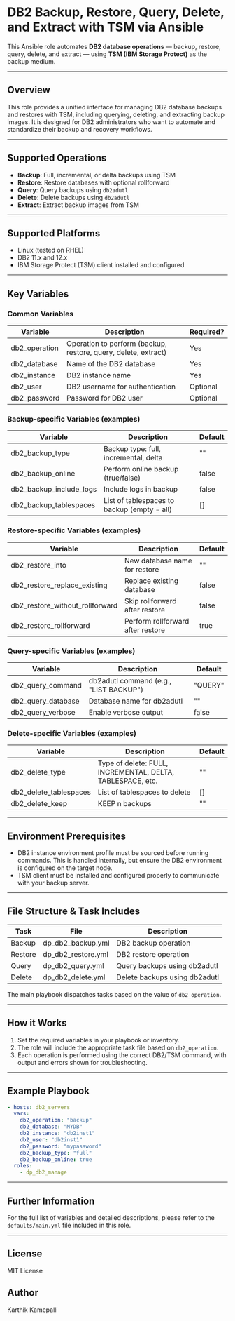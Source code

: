 # DB2 Backup, Restore, Query, Delete, and Extract with TSM via Ansible

This Ansible role automates **DB2 database operations** — backup, restore, query, delete, and extract — using **TSM (IBM Storage Protect)** as the backup medium.

---

## Overview

This role provides a unified interface for managing DB2 database backups and restores with TSM, including querying, deleting, and extracting backup images. It is designed for DB2 administrators who want to automate and standardize their backup and recovery workflows.

---

## Supported Operations

- **Backup**: Full, incremental, or delta backups using TSM
- **Restore**: Restore databases with optional rollforward
- **Query**: Query backups using `db2adutl`
- **Delete**: Delete backups using `db2adutl`
- **Extract**: Extract backup images from TSM

---

## Supported Platforms

- Linux (tested on RHEL)
- DB2 11.x and 12.x
- IBM Storage Protect (TSM) client installed and configured

---

## Key Variables

### Common Variables
| Variable         | Description                                           | Required? |
|------------------|-------------------------------------------------------|-----------|
| db2_operation    | Operation to perform (backup, restore, query, delete, extract) | Yes       |
| db2_database     | Name of the DB2 database                              | Yes       |
| db2_instance     | DB2 instance name                                     | Yes       |
| db2_user         | DB2 username for authentication                       | Optional  |
| db2_password     | Password for DB2 user                                 | Optional  |

### Backup-specific Variables (examples)
| Variable               | Description                                 | Default   |
|------------------------|---------------------------------------------|-----------|
| db2_backup_type        | Backup type: full, incremental, delta       | ""        |
| db2_backup_online      | Perform online backup (true/false)          | false     |
| db2_backup_include_logs| Include logs in backup                      | false     |
| db2_backup_tablespaces | List of tablespaces to backup (empty = all) | []        |

### Restore-specific Variables (examples)
| Variable                    | Description                          | Default   |
|-----------------------------|--------------------------------------|-----------|
| db2_restore_into            | New database name for restore        | ""        |
| db2_restore_replace_existing| Replace existing database            | false     |
| db2_restore_without_rollforward | Skip rollforward after restore   | false     |
| db2_restore_rollforward     | Perform rollforward after restore    | true      |

### Query-specific Variables (examples)
| Variable           | Description                               | Default   |
|--------------------|-------------------------------------------|-----------|
| db2_query_command  | db2adutl command (e.g., "LIST BACKUP")    | "QUERY"   |
| db2_query_database | Database name for db2adutl                | ""        |
| db2_query_verbose  | Enable verbose output                     | false     |

### Delete-specific Variables (examples)
| Variable             | Description                                                | Default   |
|----------------------|------------------------------------------------------------|-----------|
| db2_delete_type      | Type of delete: FULL, INCREMENTAL, DELTA, TABLESPACE, etc. | ""        |
| db2_delete_tablespaces | List of tablespaces to delete                            | []        |
| db2_delete_keep      | KEEP n backups                                             | ""        |

---

## Environment Prerequisites

- DB2 instance environment profile must be sourced before running commands. This is handled internally, but ensure the DB2 environment is configured on the target node.
- TSM client must be installed and configured properly to communicate with your backup server.

---

## File Structure & Task Includes

| Task    | File                | Description                       |
|---------|---------------------|-----------------------------------|
| Backup  | dp_db2_backup.yml   | DB2 backup operation              |
| Restore | dp_db2_restore.yml  | DB2 restore operation             |
| Query   | dp_db2_query.yml    | Query backups using db2adutl      |
| Delete  | dp_db2_delete.yml   | Delete backups using db2adutl     |

The main playbook dispatches tasks based on the value of `db2_operation`.

---

## How it Works

1. Set the required variables in your playbook or inventory.
2. The role will include the appropriate task file based on `db2_operation`.
3. Each operation is performed using the correct DB2/TSM command, with output and errors shown for troubleshooting.

---

## Example Playbook

```yaml
- hosts: db2_servers
  vars:
    db2_operation: "backup"
    db2_database: "MYDB"
    db2_instance: "db2inst1"
    db2_user: "db2inst1"
    db2_password: "mypassword"
    db2_backup_type: "full"
    db2_backup_online: true
  roles:
    - dp_db2_manage
```

---

## Further Information
For the full list of variables and detailed descriptions, please refer to the `defaults/main.yml` file included in this role.

---

## License
MIT License

## Author
Karthik Kamepalli

